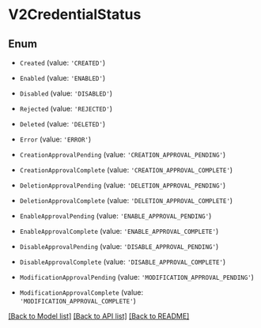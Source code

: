 # V2CredentialStatus


## Enum

* `Created` (value: `'CREATED'`)

* `Enabled` (value: `'ENABLED'`)

* `Disabled` (value: `'DISABLED'`)

* `Rejected` (value: `'REJECTED'`)

* `Deleted` (value: `'DELETED'`)

* `Error` (value: `'ERROR'`)

* `CreationApprovalPending` (value: `'CREATION_APPROVAL_PENDING'`)

* `CreationApprovalComplete` (value: `'CREATION_APPROVAL_COMPLETE'`)

* `DeletionApprovalPending` (value: `'DELETION_APPROVAL_PENDING'`)

* `DeletionApprovalComplete` (value: `'DELETION_APPROVAL_COMPLETE'`)

* `EnableApprovalPending` (value: `'ENABLE_APPROVAL_PENDING'`)

* `EnableApprovalComplete` (value: `'ENABLE_APPROVAL_COMPLETE'`)

* `DisableApprovalPending` (value: `'DISABLE_APPROVAL_PENDING'`)

* `DisableApprovalComplete` (value: `'DISABLE_APPROVAL_COMPLETE'`)

* `ModificationApprovalPending` (value: `'MODIFICATION_APPROVAL_PENDING'`)

* `ModificationApprovalComplete` (value: `'MODIFICATION_APPROVAL_COMPLETE'`)

[[Back to Model list]](../README.md#documentation-for-models) [[Back to API list]](../README.md#documentation-for-api-endpoints) [[Back to README]](../README.md)
